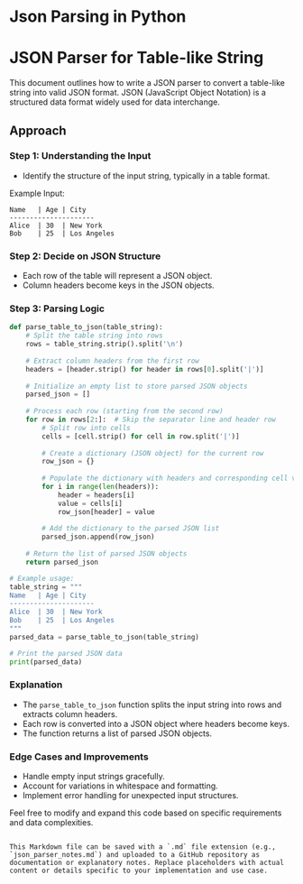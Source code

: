 # Json Parsing in Python



# JSON Parser for Table-like String

This document outlines how to write a JSON parser to convert a table-like string into valid JSON format. JSON (JavaScript Object Notation) is a structured data format widely used for data interchange.

## Approach

### Step 1: Understanding the Input

- Identify the structure of the input string, typically in a table format.

Example Input:
```
Name   | Age | City
---------------------
Alice  | 30  | New York
Bob    | 25  | Los Angeles
```

### Step 2: Decide on JSON Structure

- Each row of the table will represent a JSON object.
- Column headers become keys in the JSON objects.

### Step 3: Parsing Logic

```python
def parse_table_to_json(table_string):
    # Split the table string into rows
    rows = table_string.strip().split('\n')
    
    # Extract column headers from the first row
    headers = [header.strip() for header in rows[0].split('|')]
    
    # Initialize an empty list to store parsed JSON objects
    parsed_json = []
    
    # Process each row (starting from the second row)
    for row in rows[2:]:  # Skip the separator line and header row
        # Split row into cells
        cells = [cell.strip() for cell in row.split('|')]
        
        # Create a dictionary (JSON object) for the current row
        row_json = {}
        
        # Populate the dictionary with headers and corresponding cell values
        for i in range(len(headers)):
            header = headers[i]
            value = cells[i]
            row_json[header] = value
        
        # Add the dictionary to the parsed JSON list
        parsed_json.append(row_json)
    
    # Return the list of parsed JSON objects
    return parsed_json

# Example usage:
table_string = """
Name   | Age | City
---------------------
Alice  | 30  | New York
Bob    | 25  | Los Angeles
"""
parsed_data = parse_table_to_json(table_string)

# Print the parsed JSON data
print(parsed_data)
```

### Explanation

- The `parse_table_to_json` function splits the input string into rows and extracts column headers.
- Each row is converted into a JSON object where headers become keys.
- The function returns a list of parsed JSON objects.

### Edge Cases and Improvements

- Handle empty input strings gracefully.
- Account for variations in whitespace and formatting.
- Implement error handling for unexpected input structures.

Feel free to modify and expand this code based on specific requirements and data complexities.
```

This Markdown file can be saved with a `.md` file extension (e.g., `json_parser_notes.md`) and uploaded to a GitHub repository as documentation or explanatory notes. Replace placeholders with actual content or details specific to your implementation and use case.

